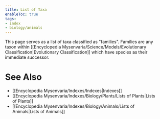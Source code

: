 ```yaml
---
title: List of Taxa
enableToc: true
tags:
- index
- biology/animals
---
```


This page serves as a list of taxa classified as "families". Families are any taxon within [[Encyclopedia Mysenvaria/Science/Models/Evolutionary Classification|Evolutionary Classification]] which have species as their immediate successor.
# See Also
- [[Encyclopedia Mysenvaria/Indexes/Indexes|Indexes]]
- [[Encyclopedia Mysenvaria/Indexes/Biology/Plants/Lists of Plants|Lists of Plants]]
- [[Encyclopedia Mysenvaria/Indexes/Biology/Animals/Lists of Animals|Lists of Animals]]